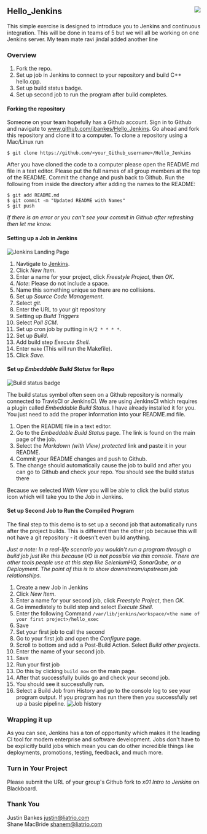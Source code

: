 ## Hello_Jenkins <img align="right" src="img/liatrio.png">
This simple exercise is designed to introduce you to Jenkins and continuous
integration. This will be done in teams of 5 but we will all be working on one
Jenkins server.
My team mate ravi jindal
added another line
### Overview
1. Fork the repo.
2. Set up job in Jenkins to connect to your repository and build C++ hello.cpp.
3. Set up build status badge.
4. Set up second job to run the program after build completes.

#### Forking the repository
Someone on your team hopefully has a Github account. Sign in to Github and navigate to www.github.com/jbankes/Hello_Jenkins. Go ahead and fork this repository and clone it to a computer.
To clone a repository using a Mac/Linux run
```
$ git clone https://github.com/<your_Github_username>/Hello_Jenkins
```

After you have cloned the code to a computer please open the README.md file in
a text editor. Please put the full names of all group members at the top of
the README. Commit the change and push back to Github. Run the following from
inside the directory after adding the names to the README:
```
$ git add README.md
$ git commit -m "Updated README with Names"
$ git push
```
_If there is an error or you can't see your commit in Github after refreshing
then let me know._

#### Setting up a Job in Jenkins
![Jenkins Landing Page](/img/jenkins_landing.png)

1. Navtigate to [Jenkins](jenkins.chico.liatr.io).
2. Click _New Item_.
3. Enter a name for your project, click _Freestyle Project_, then _OK_.
  1. _Note_: Please do not include a space.
  2. Name this something unique so there are no collisions.
4. Set up _Source Code Management_.
  1. Select _git_.
  2. Enter the URL to your git repository
5. Setting up _Build Triggers_
  1. Select _Poll SCM_.
  2. Set up cron job by putting in `H/2 * * * *`.
6. Set up _Build_.
  1. Add build step _Execute Shell_.
  2. Enter `make` (This will run the Makefile).
7. Click _Save_.

#### Set up _Embeddable Build Status_ for Repo
![Build status badge](/img/jenkins_badge.png)

The build status symbol often seen on a Github repository is normally connected
to TravisCI or JenkinsCI. We are using JenkinsCI which requires a plugin called
_Embeddable Build Status_. I have already installed it for you. You just need to
add the proper information into your README.md file.


1. Open the README file in a text editor.
2. Go to the _Embeddable Build Status_ page. The link is found on the main page of the job.
3. Select the _Markdown (with View) protected_ link and paste it in your README.
4. Commit your README changes and push to Github.
5. The change should automatically cause the job to build and after you can go to Github and check your repo. You should see the build status there

Because we selected _With View_ you will be able to click the build status icon which will take you to the Job in Jenkins.

#### Set up Second Job to Run the Compiled Program
The final step to this demo is to set up a second job that automatically runs
after the project builds. This is different than the other job because this will
not have a git repository - it doesn't even build anything.

_Just a note: In a real-life scenario you wouldn't run a program through a
build job just like this because I/O is not possible via this console. There
are other tools people use at this step like SeleniumHQ, SonarQube, or a
Deployment. The point of this is to show downstream/upstream job relationships._

1. Create a new Job in Jenkins
  1. Click _New Item_.
  2. Enter a name for your second job, click _Freestyle Project_, then _OK_.
  3. Go immediately to build step and select _Execute Shell_.
  4. Enter the following Command `/var/lib/jenkins/workspace/<the name of your first project>/hello_exec`
  5. Save
2. Set your first job to call the second
  1. Go to your first job and open the _Configure_ page.
  2. Scroll to bottom and add a Post-Build Action. Select _Build other projects_.
  3. Enter the name of your second job.
  4. Save
3. Run your first job
  1. Do this by clicking `build now` on the main page.
  2. After that successfully builds go and check your second job.
  3. You should see it successfully run.
  4. Select a Build Job from History and go to the console log to see your program output. If you program has run there then you successfully set up a basic pipeline.
![Job history](/img/jenkins_history.png)

### Wrapping it up
As you can see, Jenkins has a ton of opportunity which makes it the leading CI
tool for modern enterprise and software development. Jobs don't have to be
 explicitly build jobs which mean you can do other incredible things like deployments, promotions, testing, feedback, and much more.

### Turn in Your Project
Please submit the URL of your group's Github fork to _x01 Intro to Jenkins_ on
Blackboard.

### Thank You  
Justin Bankes <justin@liatrio.com>  
Shane MacBride <shanem@liatrio.com>

